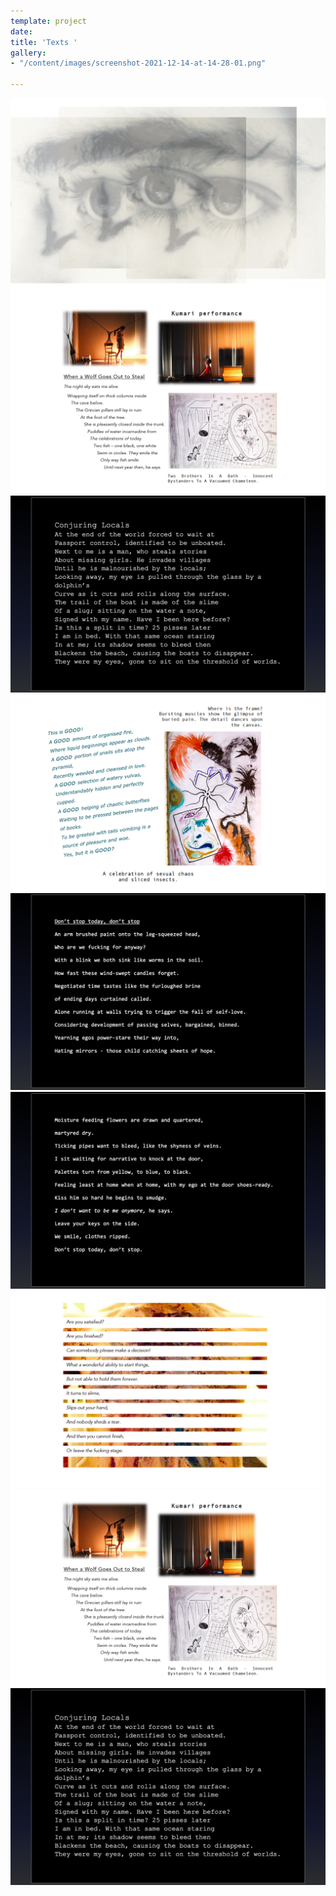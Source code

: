 ```yaml
---
template: project
date: 
title: 'Texts '
gallery:
- "/content/images/screenshot-2021-12-14-at-14-28-01.png"

---
```

![](/content/images/screenshot-2021-12-14-at-14-28-01.png)![sfkfk](/content/images/screenshot-2021-12-14-at-14-26-42.png "sdfkd")![](/content/images/screenshot-2021-12-14-at-14-37-09.png)![](/content/images/screenshot-2021-12-14-at-14-27-10.png)![](/content/images/screenshot-2021-12-14-at-14-37-22.png)![](/content/images/screenshot-2021-12-14-at-14-37-29.png)![](/content/images/screenshot-2021-12-14-at-14-27-25.png)![](/content/images/screenshot-2021-12-14-at-14-26-42.png)![](/content/images/screenshot-2021-12-14-at-14-37-09.jpg)